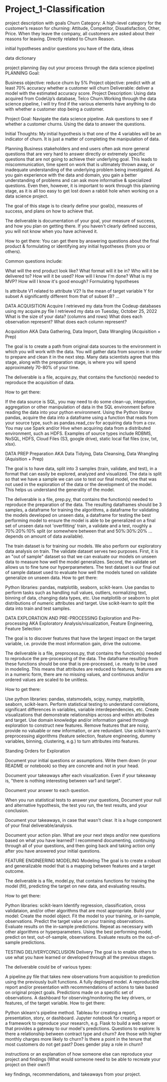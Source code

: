 # Project_1-Classification
project description with goals
Churn Category: A high-level category for the customer’s reason for churning: Attitude, Competitor, Dissatisfaction, Other, Price. When they leave the company, all customers are asked about their reasons for leaving. Directly related to Churn Reason.


initial hypotheses and/or questions you have of the data, ideas

data dictionary

project planning (lay out your process through the data science pipeline)
PLANNING
Goal:

Business objective: reduce churn by 5%
Project objective: predict with at least 70% accuracy whether a customer will churn
Deliverable: deliver a model with the estimated accuracy score.
Project Description:  Using data acquired from CodeUp’s database, Telco Churn.Working through the data science pipeline, I will try find if the various elements have anything to do with whether a customer stop being a customer.

Project Goal: Navigate the data science pipeline.  Ask questions to see if whether a customer churns. Using the data to answer the questions.

Initial Thoughts: My initial hypothesis is that one of the 4 variables will be an indicator of churn.  It is just a matter of completing the manipulation of data.

Planning
Business stakeholders and end users often ask more general questions that are very hard to answer directly or extremely specific questions that are not going to achieve their underlying goal. This leads to miscommunication, time spent on work that is ultimately thrown away, or inadequate understanding of the underlying problem being investigated. As you gain experience with the data and domain, you gain a better understanding of problems and can ask more informative & specialized questions. Even then, however, it is important to work through this planning stage, as it is all too easy to get lost down a rabbit hole when working on a data science project.

The goal of this stage is to clearly define your goal(s), measures of success, and plans on how to achieve that.

The deliverable is documentation of your goal, your measure of success, and how you plan on getting there. If you haven't clearly defined success, you will not know when you have achieved it.

How to get there: You can get there by answering questions about the final product & formulating or identifying any initial hypotheses (from you or others).

Common questions include:

What will the end product look like?
What format will it be in?
Who will it be delivered to?
How will it be used?
How will I know I'm done?
What is my MVP?
How will I know it's good enough?
Formulating hypotheses

Is attribute V1 related to attribute V2?
Is the mean of target variable Y for subset A significantly different from that of subset B?
...




DATA ACQUISITION
Acquire
I retrieved my data from the Codeup databases using my acquire.py file
I retrieved my data on Tuesday, October 25, 2022
What is the size of your data? (columns and rows)
What does each observation represent?
What does each column represent?

Acquisition
AKA Data Gathering, Data Import, Data Wrangling (Acquisition + Prep)

The goal is to create a path from original data sources to the environment in which you will work with the data. You will gather data from sources in order to prepare and clean it in the next step. Many data scientists agree that this stage, along with the preparation stage, is where you will spend approximately 70-80% of your time.

The deliverable is a file, acquire.py, that contains the function(s) needed to reproduce the acquisition of data.

How to get there:

If the data source is SQL, you may need to do some clean-up, integration, aggregation or other manipulation of data in the SQL environment before reading the data into your python environment.
Using the Python library pandas, acquire the data into a dataframe using a function that reads from your source type, such as pandas.read_csv for acquiring data from a csv.
You may use Spark and/or Hive when acquiring data from a distributed environment, such as HDFS.
Examples of source types include RDBMS, NoSQL, HDFS, Cloud Files (S3, google drive), static local flat files (csv, txt, xlsx).

DATA PREP
Preparation
AKA Data Tidying, Data Cleansing, Data Wrangling (Aquisition + Prep)

The goal is to have data, split into 3 samples (train, validate, and test), in a format that can easily be explored, analyzed and visualized. The data is split so that we have a sample we can use to test our final model, one that was not used in the exploration of the data or the development of the model. This helps us understand the generality of the model.

The deliverable is a file, prep.py, that contains the function(s) needed to reproduce the preparation of the data. The resulting dataframes should be 3 samples, a dataframe for training the algorithms, a dataframe for validating the models developed on unseen data, a dataframe for testing the best performing model to ensure the model is able to be generalized on a final set of unseen data not 'overfitting' train, a validate and a test, roughly a 70%:20%:10% split (or somewhere between that and 50%:30%:20% ... depends on amount of data available).

The train dataset is for training our models. We also perform our exploratory data analysis on train.
The validate dataset serves two purposes. First, it is an "out of sample" dataset so that we can evaluate our models on unseen data to measure how well the model generalizes. Second, the validate set allows us to fine tune our hyperparameters.
The test dataset is our final out of sample dataset used to evaluate how well the models tuned on validate generalize on unseen data.
How to get there:

Python libraries: pandas, matplotlib, seaborn, scikit-learn.
Use pandas to perform tasks such as handling null values, outliers, normalizing text, binning of data, changing data types, etc.
Use matplotlib or seaborn to plot distributions of numeric attributes and target.
Use scikit-learn to split the data into train and test samples.

DATA EXPLORATION AND PRE-PROCESSING
Exploration and Pre-processing
AKA Exploratory Analysis/visualization, Feature Engineering, Feature Selection

The goal is to discover features that have the largest impact on the target variable, i.e. provide the most information gain, drive the outcome.

The deliverable is a file, preprocess.py, that contains the function(s) needed to reproduce the pre-processing of the data. The dataframe resulting from these functions should be one that is pre-processed, i.e. ready to be used in modeling. This means that attributes are reduced to features, features are in a numeric form, there are no missing values, and continuous and/or ordered values are scaled to be unitless.

How to get there:

Use python libraries: pandas, statsmodels, scipy, numpy, matplotlib, seaborn, scikit-learn.
Perform statistical testing to understand correlations, significant differences in variables, variable interdependencies, etc.
Create visualizations that demonstrate relationships across and within attributes and target.
Use domain knowledge and/or information gained through exploration to construct new features.
Remove features that are noisy, provide no valuable or new information, or are redundant.
Use scikit-learn's preprocessing algorithms (feature selection, feature engineering, dummy variables, binning, clustering, e.g.) to turn attributes into features.

Standing Orders for Exploration

Document your initial questions or assumptions. Write them down (in your README or notebook) so they are concrete and not in your head.

Document your takeaways after each visualization. Even if your takeaway is, "there is nothing interesting between var1 and target".

Document your answer to each question.

When you run statistical tests to answer your questions, Document your null and alternative hypothesis, the test you run, the test results, and your conclusion.

Document your takeaways, in case that wasn't clear. It is a huge component of your final deliverable/analysis.

Document your action plan. What are your next steps and/or new questions based on what you have learned? I recommend documenting, continuing through all of your questions, and then going back and taking action only after you have answered your initial questions.



FEATURE ENGINEERING
MODELING
Modeling
The goal is to create a robust and generalizable model that is a mapping between features and a target outcome.

The deliverable is a file, model.py, that contains functions for training the model (fit), predicting the target on new data, and evaluating results.

How to get there:

Python libraries: scikit-learn
Identify regression, classification, cross validataion, and/or other algorithms that are most appropriate.
Build your model:
Create the model object.
Fit the model to your training, or in-sample, observations.
Predict the target value on your training observations.
Evaluate results on the in-sample predictions.
Repeat as necessary with other algorithms or hyperparameters.
Using the best performing model, predict on test, out-of-sample, observations.
Evaluate results on the out-of-sample predictions.

TESTING
DELIVERYCONCLUSION
Delivery
The goal is to enable others to use what you have learned or developed through all the previous stages.

The deliverable could be of various types:

A pipeline.py file that takes new observations from acquisition to prediction using the previously built functions.
A fully deployed model.
A reproducible report and/or presentation with recommendations of actions to take based on original project goals.
Predictions made on a specific set of observations.
A dashboard for observing/monitoring the key drivers, or features, of the target variable.
How to get there:

Python sklearn's pipeline method.
Tableau for creating a report, presentation, story, or dashboard.
Jupyter notebook for creating a report or a framework to reproduce your research, e.g.
Flask to build a web server that provides a gateway to our model's predictions.
Questions to explore:
Is there a relationship between contract type and churn?
Are those with higher monthly charges more likely to churn?
Is there a point in the tenure that most customers do not get past?
Does gender play a role in churn?

instructions or an explanation of how someone else can reproduce your project and findings (What would someone need to be able to recreate your project on their own?)

key findings, recommendations, and takeaways from your project.